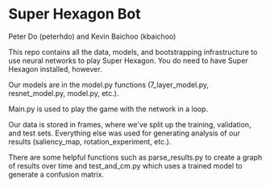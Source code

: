 # Super Hexagon Bot

Peter Do (peterhdo) and Kevin Baichoo (kbaichoo)

This repo contains all the data, models, and bootstrapping infrastructure to use neural networks to play Super Hexagon. You do need to have Super Hexagon installed, however.

Our models are in the model.py functions (7_layer_model.py, resnet_model.py, model.py, etc.). 

Main.py is used to play the game with the network in a loop.

Our data is stored in frames, where we've split up the training, validation, and test sets. Everything else was used for generating analysis of our results (saliency_map, rotation_experiment, etc.).

There are some helpful functions such as parse_results.py to create a graph of results over time and test_and_cm.py which uses a trained model to generate a confusion matrix. 
